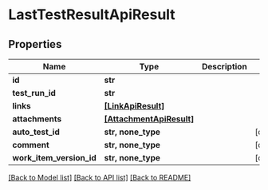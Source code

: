 # LastTestResultApiResult


## Properties
Name | Type | Description | Notes
------------ | ------------- | ------------- | -------------
**id** | **str** |  | 
**test_run_id** | **str** |  | 
**links** | [**[LinkApiResult]**](LinkApiResult.md) |  | 
**attachments** | [**[AttachmentApiResult]**](AttachmentApiResult.md) |  | 
**auto_test_id** | **str, none_type** |  | [optional] 
**comment** | **str, none_type** |  | [optional] 
**work_item_version_id** | **str, none_type** |  | [optional] 

[[Back to Model list]](../README.md#documentation-for-models) [[Back to API list]](../README.md#documentation-for-api-endpoints) [[Back to README]](../README.md)


